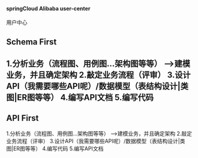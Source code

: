 #### springCloud Alibaba user-center
用户中心

## Schema First
1.分析业务（流程图、用例图...架构图等等） -->建模业务，并且确定架构
2.敲定业务流程（评审）
3.设计API（我需要哪些API呢）/数据模型（表结构设计|类图|ER图等等）
4.编写API文档
5.编写代码
----
## API First
1.分析业务（流程图、用例图...架构图等等） -->建模业务，并且确定架构
2.敲定业务流程（评审）
3.设计API（我需要哪些API呢）/数据模型（表结构设计|类图|ER图等等）
4.编写代码
5.编写API文档